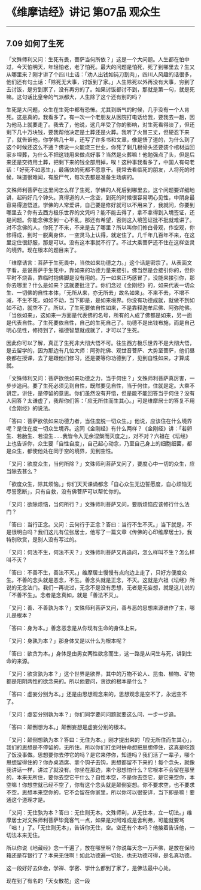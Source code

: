 # 《维摩诘经》讲记 第07品 观众生

------

## 7.09 如何了生死

「文殊师利又问：生死有畏，菩萨当何所依？」这是一个大问题。人生都在怕中过，今天怕明天，年轻怕老，老了怕死。最大的问题是怕死，死了到哪里去？生又从哪里来？刚才讲了个四川土话：「劝人出钱如钝刀割肉」，四川人风趣的话很多，他们还有句土话：「除死无大事，讨饭到了家。」人生除死以外再没有大事，穷到了去讨饭，是穷到家了，没有再穷的了。如果讨饭都讨不到，那就是第一句，就是死嘛。这句话比皇帝的气派都大，人生除了这个还有别的吗？

生死是大问题，众生在生死中都有恐怖。尤其到断气的时候，几乎没有一个人肯死。这是真的，我看多了。有一次一个老朋友从医院打电话给我，要我去一趟，因为他马上就要走了。我去了，他说，这几年受了你的影响，对生死看得淡了，但还剩下几十万块钱，要我帮他决定是土葬还是火葬。我听了火冒三丈，但硬忍下来了，就告诉他，你学佛几十年，还写了许多书和文章，像是悟了道的，为什么到了这个时候还这么不通？佛说一火能烧三世业，你死了剩几根骨头还要装个棺材运回家乡埋葬，为什么不把这钱用来做点好事？当然是火葬嘛！他勉强点了头，但是后来还是交待用土葬，把剩下来的钱全部用掉，唉！这种事我看多了，中国人有句老话：「好死不如恶生」，最痛快的死都不愿意干。我常去看临死的朋友，人将死的时候，味道很难闻，有股尸气，每次去都是准备生场病的。

文殊师利菩萨在这里问怎么样了生死，学佛的人死后到哪里去。这个问题要详细地讲，起码好几个钟头。真得道的人一念空，到死的时候很容易明心见性，中阴身最容易得道悟道。学佛的人常爱讲，自己要是修好就可以不用来了，我就问，你要到哪里去？你有去西方极乐世界的文凭吗？能不能去得了，拿不拿得到入境签证，还是问题。你能念佛念到一心不乱，那还有希望，否则这入境签证批不批就难讲了。对不念佛的人，你死了不来，不来是去了哪里？所以叫你们修白骨观，作空观，你修得成，到时一脱离身体，一空灵马上认得，就定住了。几千年几百年不来，在这里定住很舒服，那是可以。没有这本事就不行了。不过大乘菩萨还不住在这样空灵的境界。现在根本的题目来了。

「维摩诘言：菩萨于生死畏中，当依如来功德之力。」这个话是密宗了。从表面文字看，是说菩萨于生死中，靠如来的功德力量来接引。佛当然是会接引你的，但你平时不烧香，靠临时抱佛脚是没有用的。万一如来正巧感冒了，没能来接引你，那你去哪里？什么是如来？这就要批注了。你们念过《金刚经》的，如来代表一切众生、一切佛的自性本体，「无所从来，亦无所去」故名如来」。不来不去，不增不减，不生不死，如如不动，当下即是，是如来境界。你没有功德成就，就做不到如如不动，就空不了。所以，了生死要依自性如来，不是靠释迦牟尼佛、阿弥陀佛。「当依如来」，这如来一方面是代表佛的名号，所有的人成了佛都是如来，另一面是代表自性。了生死要依自性，自己的生死自己了。功德不是出钱布施，而是自己明心见性，修持到了，福德智慧就成就了，才可以了生死。

因此你可以了解，真正了生死非大彻大悟不可。往生西方极乐世界不是大彻大悟，是去留学的，因为那边有几位大师：阿弥陀佛、观世音菩萨、大势至菩萨，他们昼夜都在授课，去了是跟他们修习，还是要等你功德到了，见到自性如来，才算成就。

「文殊师利又问：菩萨欲依如来功德之力，当于何住？」文殊师利菩萨真厉害，一步步追问。要了生死必须见到自性，既然要见自性，当于何住，住就是定。大乘不讲定，讲住，是停留的意思。你们虽然没有开悟，但是能不能回答当于何住？没有人回答？太谦虚了，我帮你们答：「应无所住而生其心。」可是维摩居士的答复不用《金刚经》的说法。

「答曰：菩萨欲依如来功德力者，当住度脱一切众生。」他说，应该住在什么境界呢？是住在度一切众生境界。这同《金刚经》有什么两样？《金刚经》讲：「若卵生、若胎生、若湿生……我皆令入无余涅槃而灭度之」，对不对？六祖在《坛经》上也告诉你，众生要「自性自度」，自己起心动念，乃至自己身上的细胞细菌，都是众生，都使他处在同于空的境界，见到空性。

「又问：欲度众生，当何所除？」文殊师利菩萨又问了，要度心中一切的众生，应当除去甚么？

「欲度众生，除其烦恼。」你们天天课诵都念「自心众生无边誓愿度，自心烦恼无尽誓愿断」，只有自救，没有佛菩萨可以帮忙你的。

「又问：欲除烦恼，当何所行？」文殊师利菩萨又问，要断烦恼应该修行什么法门？

「答曰：当行正念。又问：云何行于正念？答曰：当行不生不灭。」当下就是，不是很明白吗？我们这儿有位张居士，他写了一篇文章《传佛的心印维摩居士》，我特别欣赏，是别人没有写过的。

「又问：何法不生，何法不灭？」文殊师利菩萨又再追问，怎么样叫不生？怎么样叫不灭？

「答曰：不善不生，善法不灭。」维摩居士慢慢有点向边上走了，只好方便度众生。不善的念头就是恶念，不生。善念头就是正念，不灭。这就是六祖《坛经》所说的无念法门。我们一再说过，无念不是没有思想，无者是无妄想，就是这儿说的「不善不生」。念者是念真如，就是「善法不灭」。

「又问：善、不善孰为本？」文殊师利菩萨又问，善与恶的思想来源谁作了主，哪儿是根本？

「答曰：身为本。」善念恶念是从你现有生命的身体上来，

「又问：身孰为本？」那身体又是以什么为根本呢？

「答曰：欲贪为本。」身体是由男女两性欲念而生，这一路是从问生与死，讲到生命的来源。

「又问：欲贪孰为本？」这个世界是欲界，其中的万物不论人、昆虫、植物、矿物都是阳阴两性的欲念来的。所以他要问，贪欲的根本是什么？

「答曰：虚妄分别为本。」还是由思想观念来的，思想观念是空不了，永远空不了。

「又问：虚妄分别孰为本？」你们同学要问问题就要这么问，一步一步追。

「答曰：颠倒想为本。」颠倒妄想是虚妄分别的根本。

「又问：颠倒想孰为本？答曰：无住为本。」刚才提出来的「应无所住而生其心」，我们的思想是不停留的，无所住。所以你们打坐时拚命想把思想停住，这真是吃饱了饭没事做。思想要你去停它的吗？是它来停你，知道吗？我们活了一辈子，哪个思想留得住的？你办桌酒席、拿个钩子去钩，思想都留不下来的！每个念头，就像我讲话一样，讲过了就没有。你坐在那边，来个思想怕什么？它根本不会留在那里的，本来无所住，要你去空它干什么？自性本空，不是你去空它，是它来空你，本空嘛！你想空就已经不空了，你有这个念头就是颠倒妄想。你不要求空，也不要求不空，思想本来空你的，它不会留在你家里，所以你可以很安详，当下即是嘛！要通这个道理才是。

「又问：无住孰为本？答曰：无住则无本。文殊师利，从无住本，立一切法。」维摩居士对文殊师利菩萨毕竟客气一点，如果是对阿难或是舍利弗，可能就要骂「咄！」了。「无住则无本」，告诉你无住，空。空还有个本吗？他接着告诉他，一切法本来无住。

所以你说《地藏经》念一千遍了，放在哪里啊？你说每天念一万声佛，是放在保险箱还是存银行了？本来无住啊！如此功德遍一切处，也无功德可得，是名真功德。

这一段好好去体会，学禅、学密、学什么都到了家了，是佛法最中心处。

现在到了有名的「天女散花」这一段

